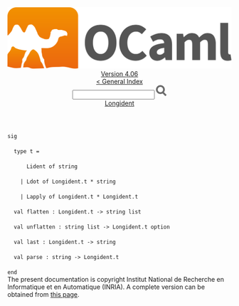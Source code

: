 <!-- ((! set title API !)) ((! set documentation !)) ((! set api !)) ((! set nobreadcrumb !)) -->
<div class="api"><header><nav class="toc brand"><a class="brand" href="https://ocaml.org/"><img src="colour-logo-gray.svg" class="svg" alt="OCaml"></a></nav><nav class="toc"><div class="toc_version"><a href="/docs" id="version-select">Version 4.06</a></div><a href="index.html">&lt; General Index</a><div class="api_search"><input type="text" name="apisearch" id="api_search" oninput="mySearch(false);" onkeypress="this.oninput();" onclick="this.oninput();" onpaste="this.oninput();">
<img src="search_icon.svg" alt="Search" class="svg" onclick="mySearch(false)"></div>
<div id="search_results"></div><div class="toc_title"><a href="Longident.html">Longident</a></div><ul></ul></nav></header>
<code class="code"><span class="keyword">sig</span><br>
&nbsp;&nbsp;<span class="keyword">type</span>&nbsp;t&nbsp;=<br>
&nbsp;&nbsp;&nbsp;&nbsp;&nbsp;&nbsp;<span class="constructor">Lident</span>&nbsp;<span class="keyword">of</span>&nbsp;string<br>
&nbsp;&nbsp;&nbsp;&nbsp;<span class="keywordsign">|</span>&nbsp;<span class="constructor">Ldot</span>&nbsp;<span class="keyword">of</span>&nbsp;<span class="constructor">Longident</span>.t&nbsp;*&nbsp;string<br>
&nbsp;&nbsp;&nbsp;&nbsp;<span class="keywordsign">|</span>&nbsp;<span class="constructor">Lapply</span>&nbsp;<span class="keyword">of</span>&nbsp;<span class="constructor">Longident</span>.t&nbsp;*&nbsp;<span class="constructor">Longident</span>.t<br>
&nbsp;&nbsp;<span class="keyword">val</span>&nbsp;flatten&nbsp;:&nbsp;<span class="constructor">Longident</span>.t&nbsp;<span class="keywordsign">-&gt;</span>&nbsp;string&nbsp;list<br>
&nbsp;&nbsp;<span class="keyword">val</span>&nbsp;unflatten&nbsp;:&nbsp;string&nbsp;list&nbsp;<span class="keywordsign">-&gt;</span>&nbsp;<span class="constructor">Longident</span>.t&nbsp;option<br>
&nbsp;&nbsp;<span class="keyword">val</span>&nbsp;last&nbsp;:&nbsp;<span class="constructor">Longident</span>.t&nbsp;<span class="keywordsign">-&gt;</span>&nbsp;string<br>
&nbsp;&nbsp;<span class="keyword">val</span>&nbsp;parse&nbsp;:&nbsp;string&nbsp;<span class="keywordsign">-&gt;</span>&nbsp;<span class="constructor">Longident</span>.t<br>
<span class="keyword">end</span></code><div class="copyright">The present documentation is copyright Institut National de Recherche en Informatique et en Automatique (INRIA). A complete version can be obtained from <a href="http://caml.inria.fr/pub/docs/manual-ocaml/">this page</a>.</div></div>